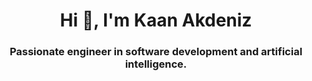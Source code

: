 <h1 align="center">Hi 👋, I'm Kaan Akdeniz</h1>
<h3 align="center">Passionate engineer in software development and artificial intelligence.</h3>
